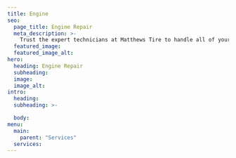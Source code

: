 ```yaml
---
title: Engine
seo:
  page_title: Engine Repair
  meta_description: >-
    Trust the expert technicians at Matthews Tire to handle all of your engine repair and maintenance needs to keep your car running smoothly.
  featured_image:
  featured_image_alt:
hero:
  heading: Engine Repair
  subheading:
  image:
  image_alt:
intro:
  heading:
  subheading: >-

  body:
menu:
  main:
    parent: "Services"
  services:
---
```

